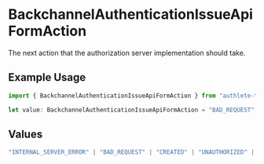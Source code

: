 # BackchannelAuthenticationIssueApiFormAction

The next action that the authorization server implementation should take.

## Example Usage

```typescript
import { BackchannelAuthenticationIssueApiFormAction } from "authlete-typescript-sdk/models/operations";

let value: BackchannelAuthenticationIssueApiFormAction = "BAD_REQUEST";
```

## Values

```typescript
"INTERNAL_SERVER_ERROR" | "BAD_REQUEST" | "CREATED" | "UNAUTHORIZED" | "FORBIDDEN" | "JSON" | "JWT" | "OK"
```